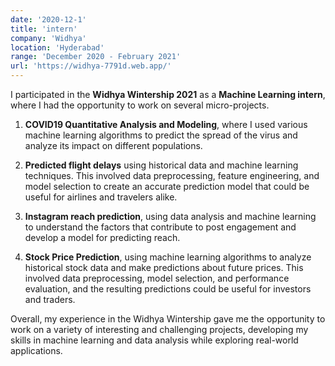 ```yaml
---
date: '2020-12-1'
title: 'intern'
company: 'Widhya'
location: 'Hyderabad'
range: 'December 2020 - February 2021'
url: 'https://widhya-7791d.web.app/'
---
```


I participated in the **Widhya Wintership 2021** as a **Machine Learning intern**, where I had the opportunity to work on several micro-projects.

1. **COVID19 Quantitative Analysis and Modeling**, where I used various machine learning algorithms to predict the spread of the virus and analyze its impact on different populations.

2. **Predicted flight delays** using historical data and machine learning techniques. This involved data preprocessing, feature engineering, and model selection to create an accurate prediction model that could be useful for airlines and travelers alike.

3. **Instagram reach prediction**, using data analysis and machine learning to understand the factors that contribute to post engagement and develop a model for predicting reach.

4. **Stock Price Prediction**, using machine learning algorithms to analyze historical stock data and make predictions about future prices. This involved data preprocessing, model selection, and performance evaluation, and the resulting predictions could be useful for investors and traders.

Overall, my experience in the Widhya Wintership gave me the opportunity to work on a variety of interesting and challenging projects, developing my skills in machine learning and data analysis while exploring real-world applications.
